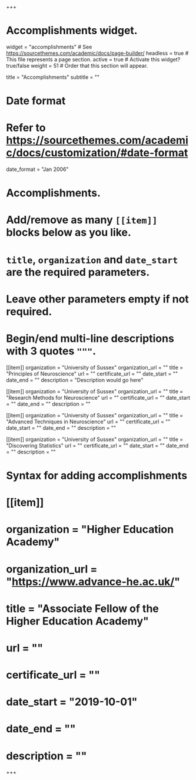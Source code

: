 +++
# Accomplishments widget.
widget = "accomplishments"  # See https://sourcethemes.com/academic/docs/page-builder/
headless = true  # This file represents a page section.
active = true  # Activate this widget? true/false
weight = 51  # Order that this section will appear.

title = "Accomplish&shy;ments"
subtitle = ""

# Date format
#   Refer to https://sourcethemes.com/academic/docs/customization/#date-format
date_format = "Jan 2006"

# Accomplishments.
#   Add/remove as many `[[item]]` blocks below as you like.
#   `title`, `organization` and `date_start` are the required parameters.
#   Leave other parameters empty if not required.
#   Begin/end multi-line descriptions with 3 quotes `"""`.

[[item]]
  organization = "University of Sussex"
  organization_url = ""
  title = "Principles of Neuroscience"
  url = ""
  certificate_url = ""
  date_start = ""
  date_end = ""
  description = "Description would go here"

[[item]]
  organization = "University of Sussex"
  organization_url = ""
  title = "Research Methods for Neuroscience"
  url = ""
  certificate_url = ""
  date_start = ""
  date_end = ""
  description = ""
  
[[item]]
  organization = "University of Sussex"
  organization_url = ""
  title = "Advanced Techniques in Neuroscience"
  url = ""
  certificate_url = ""
  date_start = ""
  date_end = ""
  description = ""
  
[[item]]
  organization = "University of Sussex"
  organization_url = ""
  title = "Discovering Statistics"
  url = ""
  certificate_url = ""
  date_start = ""
  date_end = ""
  description = ""  


# Syntax for adding accomplishments
# [[item]]
#  organization = "Higher Education Academy"
#  organization_url = "https://www.advance-he.ac.uk/"
#  title = "Associate Fellow of the Higher Education Academy"
#  url = ""
#  certificate_url = ""
#  date_start = "2019-10-01"
#  date_end = ""
#  description = ""

+++
